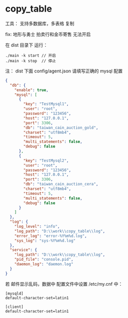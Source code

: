 # copy_table

工具：
支持多数据库，多表格 复制

fix: 地形与勇士 拍卖行和金币寄售 无法开启



在 dist 目录下 运行：

```shell
./main -k start // 开启
./main -k stop  // 停止
```

注：
dist 下面 config/agent.json 请填写正确的 mysql 配置
```json
{
  "db": {
    "enable": true,
    "mysql": [
      {
        "key": "TestMysql1",
        "user": "root",
        "password": "123456",
        "host": "127.0.0.1",
        "port": 3306,
        "db": "taiwan_cain_auction_gold",
        "charset": "utf8mb4",
        "timeout": 5,
        "multi_statements": false,
        "debug": false
      },
      {
        "key": "TestMysql2",
        "user": "root",
        "password": "123456",
        "host": "127.0.0.1",
        "port": 3306,
        "db": "taiwan_cain_auction_cera",
        "charset": "utf8mb4",
        "timeout": 5,
        "multi_statements": false,
        "debug": false
      }
    ]
  },
  "log": {
    "log_level": "info",
    "log_path": "D:\\work\\copy_table\\log",
    "error_log": "error-%Y%m%d.log",
    "sys_log": "sys-%Y%m%d.log"
  },
  "service": {
    "log_path": "D:\\work\\copy_table\\log",
    "pid_file": "console.pid",
    "daemon_log": "daemon.log"
  }
}

```


若 邮件显示乱码，数据中 配置文件中设置
/etc/my.cnf 中：
```shell
[mysqld]
default-character-set=latin1

[client]
default-character-set=latin1
```